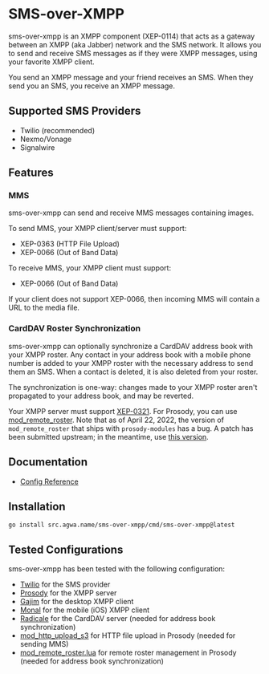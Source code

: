 # SMS-over-XMPP

sms-over-xmpp is an XMPP component (XEP-0114) that acts as a gateway
between an XMPP (aka Jabber) network and the SMS network.  It allows
you to send and receive SMS messages as if they were XMPP messages,
using your favorite XMPP client.

You send an XMPP message and your friend receives an SMS.  When they
send you an SMS, you receive an XMPP message.

## Supported SMS Providers

* Twilio (recommended)
* Nexmo/Vonage
* Signalwire

## Features

### MMS

sms-over-xmpp can send and receive MMS messages containing images.

To send MMS, your XMPP client/server must support:

* XEP-0363 (HTTP File Upload)
* XEP-0066 (Out of Band Data)

To receive MMS, your XMPP client must support:

* XEP-0066 (Out of Band Data)

If your client does not support XEP-0066, then incoming MMS will
contain a URL to the media file.

### CardDAV Roster Synchronization

sms-over-xmpp can optionally synchronize a CardDAV address book with your
XMPP roster.  Any contact in your address book with a mobile phone number
is added to your XMPP roster with the necessary address to send them
an SMS.  When a contact is deleted, it is also deleted from your roster.

The synchronization is one-way: changes made to your XMPP roster aren't
propagated to your address book, and may be reverted.

Your XMPP server must support
[XEP-0321](https://xmpp.org/extensions/xep-0321.html).  For Prosody,
you can use [mod_remote_roster](contrib/mod_remote_roster.lua).  Note
that as of April 22, 2022, the version of `mod_remote_roster` that ships
with `prosody-modules` has a bug.  A patch has been submitted upstream;
in the meantime, use [this version](contrib/mod_remote_roster.lua).

## Documentation

* [Config Reference](doc/configuration.md)

## Installation

```
go install src.agwa.name/sms-over-xmpp/cmd/sms-over-xmpp@latest
```

## Tested Configurations

sms-over-xmpp has been tested with the following configuration:

* [Twilio](https://www.twilio.com/) for the SMS provider
* [Prosody](https://prosody.im/) for the XMPP server
* [Gajim](https://gajim.org/) for the desktop XMPP client
* [Monal](https://monal.im/) for the mobile (iOS) XMPP client
* [Radicale](https://radicale.org/) for the CardDAV server (needed for address book synchronization)
* [mod_http_upload_s3](https://github.com/abeluck/mod_http_upload_s3) for HTTP file upload in Prosody (needed for sending MMS)
* [mod_remote_roster.lua](contrib/mod_remote_roster.lua) for remote roster management in Prosody (needed for address book synchronization)
